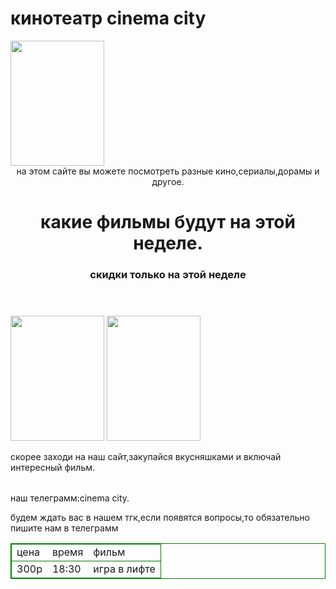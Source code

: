 <html>
  <h1>кинотеатр cinema city</h1>
  <img src="https://images.justwatch.com/poster/302447717/s718/jung_e.jpg"width="150px" height="200px"/>
  <body>
    <header>
  на этом сайте вы можете посмотреть разные кино,сериалы,дорамы и другое.
      <h1 style="text-align:center">какие фильмы будут на этой неделе.</h1>
      <h3>скидки только на этой неделе</h3>
    </header>
    <img src="https://doramakun.ru/thumbs/users/36286/filmy-5/449-200.jpg" width="150px" height="200px"/>
    <img src="https://avatars.mds.yandex.net/get-kinopoisk-image/4774061/33016004-5d2f-49d5-9674-d2cf58238e54/600x900" width="150px" height="200px"/>
    <p>скорее заходи на наш сайт,закупайся вкусняшками и включай интересный фильм.</p>
    <table>
      <tr>
        <table style="border:1px solid green;border-collapse:collapse">
          <tr style="border:1px solid green">
      <td>цена</td>
      <td>время</td>
      <td>фильм</td>
          </tr>
          <tr>
            <tr style="border:1px solid green">
              <td>300р</td>
              <td>18:30</td>
              <td>игра в лифте</td>
          </tr>
    <footer>наш телеграмм:cinema city.</footer>
    <p>будем ждать вас в нашем тгк,если появятся вопросы,то обязательно пишите нам в телеграмм</p>
  </body>
</html>
